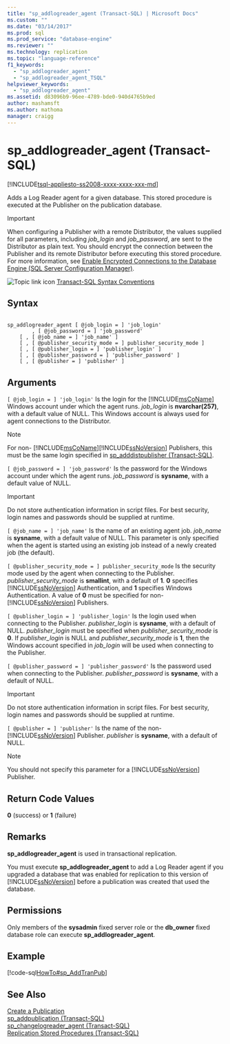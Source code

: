 ```yaml
---
title: "sp_addlogreader_agent (Transact-SQL) | Microsoft Docs"
ms.custom: ""
ms.date: "03/14/2017"
ms.prod: sql
ms.prod_service: "database-engine"
ms.reviewer: ""
ms.technology: replication
ms.topic: "language-reference"
f1_keywords: 
  - "sp_addlogreader_agent"
  - "sp_addlogreader_agent_TSQL"
helpviewer_keywords: 
  - "sp_addlogreader_agent"
ms.assetid: d83096b9-96ee-4789-bde0-940d4765b9ed
author: mashamsft
ms.author: mathoma
manager: craigg
---
```

# sp_addlogreader_agent (Transact-SQL)
[!INCLUDE[tsql-appliesto-ss2008-xxxx-xxxx-xxx-md](../../includes/tsql-appliesto-ss2008-xxxx-xxxx-xxx-md.md)]

  Adds a Log Reader agent for a given database. This stored procedure is executed at the Publisher on the publication database.  
  
> [!IMPORTANT]  
>  When configuring a Publisher with a remote Distributor, the values supplied for all parameters, including *job_login* and *job_password*, are sent to the Distributor as plain text. You should encrypt the connection between the Publisher and its remote Distributor before executing this stored procedure. For more information, see [Enable Encrypted Connections to the Database Engine &#40;SQL Server Configuration Manager&#41;](../../database-engine/configure-windows/enable-encrypted-connections-to-the-database-engine.md).  
  
 ![Topic link icon](../../database-engine/configure-windows/media/topic-link.gif "Topic link icon") [Transact-SQL Syntax Conventions](../../t-sql/language-elements/transact-sql-syntax-conventions-transact-sql.md)  
  
## Syntax  
  
```  
  
sp_addlogreader_agent [ @job_login = ] 'job_login'  
        , [ @job_password = ] 'job_password'  
    [ , [ @job_name = ] 'job_name' ]  
    [ , [ @publisher_security_mode = ] publisher_security_mode ]  
    [ , [ @publisher_login = ] 'publisher_login' ]  
    [ , [ @publisher_password = ] 'publisher_password' ]   
    [ , [ @publisher = ] 'publisher' ]  
```  
  
## Arguments  
`[ @job_login = ] 'job_login'`
 Is the login for the [!INCLUDE[msCoName](../../includes/msconame-md.md)] Windows account under which the agent runs. *job_login* is **nvarchar(257)**, with a default value of NULL. This Windows account is always used for agent connections to the Distributor.  
  
> [!NOTE]
>  For non- [!INCLUDE[msCoName](../../includes/msconame-md.md)][!INCLUDE[ssNoVersion](../../includes/ssnoversion-md.md)] Publishers, this must be the same login specified in [sp_adddistpublisher &#40;Transact-SQL&#41;](../../relational-databases/system-stored-procedures/sp-adddistpublisher-transact-sql.md).  
  
`[ @job_password = ] 'job_password'`
 Is the password for the Windows account under which the agent runs. *job_password* is **sysname**, with a default value of NULL.  
  
> [!IMPORTANT]  
>  Do not store authentication information in script files. For best security, login names and passwords should be supplied at runtime.  
  
`[ @job_name = ] 'job_name'`
 Is the name of an existing agent job. *job_name* is **sysname**, with a default value of NULL. This parameter is only specified when the agent is started using an existing job instead of a newly created job (the default).  
  
`[ @publisher_security_mode = ] publisher_security_mode`
 Is the security mode used by the agent when connecting to the Publisher. *publisher_security_mode* is **smallint**, with a default of **1**. **0** specifies [!INCLUDE[ssNoVersion](../../includes/ssnoversion-md.md)] Authentication, and **1** specifies Windows Authentication. A value of **0** must be specified for non- [!INCLUDE[ssNoVersion](../../includes/ssnoversion-md.md)] Publishers.  
  
`[ @publisher_login = ] 'publisher_login'`
 Is the login used when connecting to the Publisher. *publisher_login* is **sysname**, with a default of NULL. *publisher_login* must be specified when *publisher_security_mode* is **0**. If *publisher_login* is NULL and *publisher_security_mode* is **1**, then the Windows account specified in *job_login* will be used when connecting to the Publisher.  
  
`[ @publisher_password = ] 'publisher_password'`
 Is the password used when connecting to the Publisher. *publisher_password* is **sysname**, with a default of NULL.  
  
> [!IMPORTANT]  
>  Do not store authentication information in script files. For best security, login names and passwords should be supplied at runtime.  
  
`[ @publisher = ] 'publisher'`
 Is the name of the non- [!INCLUDE[ssNoVersion](../../includes/ssnoversion-md.md)] Publisher. *publisher* is **sysname**, with a default of NULL.  
  
> [!NOTE]  
>  You should not specify this parameter for a [!INCLUDE[ssNoVersion](../../includes/ssnoversion-md.md)] Publisher.  
  
## Return Code Values  
 **0** (success) or **1** (failure)  
  
## Remarks  
 **sp_addlogreader_agent** is used in transactional replication.  
  
 You must execute **sp_addlogreader_agent** to add a Log Reader agent if you upgraded a database that was enabled for replication to this version of [!INCLUDE[ssNoVersion](../../includes/ssnoversion-md.md)] before a publication was created that used the database.  
  
## Permissions  
 Only members of the **sysadmin** fixed server role or the **db_owner** fixed database role can execute **sp_addlogreader_agent**.  
  
## Example  
 [!code-sql[HowTo#sp_AddTranPub](../../relational-databases/replication/codesnippet/tsql/sp-addlogreader-agent-tr_1.sql)]  
  
## See Also  
 [Create a Publication](../../relational-databases/replication/publish/create-a-publication.md)   
 [sp_addpublication &#40;Transact-SQL&#41;](../../relational-databases/system-stored-procedures/sp-addpublication-transact-sql.md)   
 [sp_changelogreader_agent &#40;Transact-SQL&#41;](../../relational-databases/system-stored-procedures/sp-changelogreader-agent-transact-sql.md)   
 [Replication Stored Procedures &#40;Transact-SQL&#41;](../../relational-databases/system-stored-procedures/replication-stored-procedures-transact-sql.md)  
  
  

